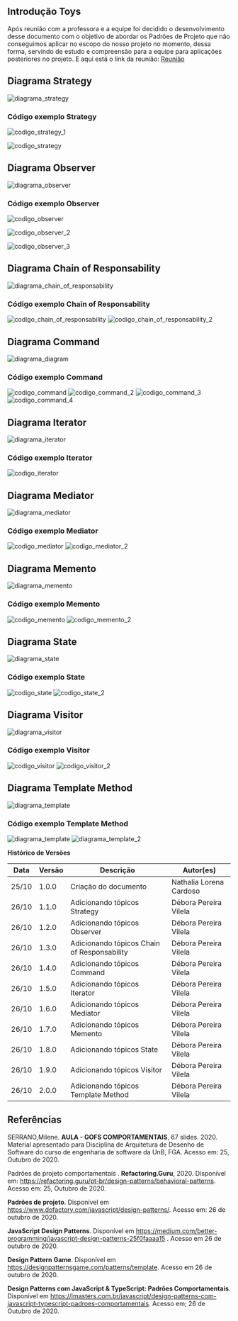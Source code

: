## Introdução Toys

Após reunião com a professora e a equipe foi decidido o desenvolvimento desse documento com o objetivo de abordar os Padrões de Projeto que não conseguimos aplicar no escopo do nosso projeto no momento, dessa forma, servindo de estudo e compreensão para a equipe para aplicações posteriores no projeto. E aqui está o link da reunião: [Reunião](https://teams.microsoft.com/l/channel/19%3ae595cf6cc5214fa98300b044b21f7ab7%40thread.tacv2/Geral?groupId=d1a1d9e3-ea25-46e9-a59c-3606cf72fc81&tenantId=ec359ba1-630b-4d2b-b833-c8e6d48f8059)

## Diagrama Strategy 
![diagrama_strategy](https://imgur.com/TZjmcIT.png)

### Código exemplo Strategy
![codigo_strategy_1](https://imgur.com/6ZN6xNA.png)

![codigo_strategy](https://imgur.com/qTxcXrz.png)

## Diagrama Observer
![diagrama_observer](https://imgur.com/22njvYg.png)

### Código exemplo Observer
![codigo_observer](https://imgur.com/ADezqw1.png)

![codigo_observer_2](https://imgur.com/fAuvKlM.png)

![codigo_observer_3](https://imgur.com/Uko0h21.png)

## Diagrama Chain of Responsability
![diagrama_chain_of_responsability](https://imgur.com/GMq3MFv.png)

### Código  exemplo Chain of Responsability
![codigo_chain_of_responsability](https://imgur.com/PFXpq7v.png)
![codigo_chain_of_responsability_2](https://imgur.com/fbxsidf.png)

## Diagrama Command
![diagrama_diagram](https://imgur.com/JVoa4dq.png)

### Código exemplo Command
![codigo_command](https://imgur.com/6O6KKSV.png)
![codigo_command_2](https://imgur.com/RY6OBOR.png)
![codigo_command_3](https://imgur.com/TIHDzRu.png)
![codigo_command_4](https://imgur.com/pNLdYJN.png)

## Diagrama Iterator
![diagrama_iterator](https://imgur.com/uHUMKfj.png)

### Código exemplo Iterator
![codigo_iterator](https://imgur.com/YlWQVwk.png)

## Diagrama Mediator
![diagrama_mediator](https://imgur.com/7vQZd6b.png)

### Código exemplo Mediator
![codigo_mediator](https://imgur.com/O1pR9IY.png)
![codigo_mediator_2](https://imgur.com/NFQsKLY.png)

## Diagrama Memento
![diagrama_memento](https://imgur.com/BNkojEs.png)
### Código exemplo Memento
![codigo_memento](https://imgur.com/lbJY54I.png)
![codigo_memento_2](https://imgur.com/n6mxCmx.png)

## Diagrama State
![diagrama_state](https://imgur.com/qYX79Fi.png)

### Código exemplo State
![codigo_state](https://imgur.com/FvpmhsL.png)
![codigo_state_2](https://imgur.com/rG2XkoF.png)

## Diagrama Visitor
![diagrama_visitor](https://imgur.com/6gy7eRP.png)

### Código exemplo Visitor
![codigo_visitor](https://imgur.com/BeTwsBH.png)
![codigo_visitor_2](https://imgur.com/6E2gc40.png)

## Diagrama Template Method
![diagrama_template](https://imgur.com/9pOKMRC.png)

### Código exemplo Template Method
![diagrama_template](https://imgur.com/R4q8apZ.png)
![diagrama_template_2](https://imgur.com/M4ONPFD.png)

**Histórico de Versões**

| Data | Versão | Descrição | Autor(es) |
| --- | --- | --- | --- |
| 25/10 | 1.0.0 | Criação do documento | Nathalia Lorena Cardoso |
| 26/10 | 1.1.0 | Adicionando tópicos Strategy | Débora Pereira Vilela |
| 26/10 | 1.2.0 | Adicionando tópicos Observer | Débora Pereira Vilela |
| 26/10 | 1.3.0 | Adicionando tópicos Chain of Responsability | Débora Pereira Vilela |
| 26/10 | 1.4.0 | Adicionando tópicos Command | Débora Pereira Vilela |
| 26/10 | 1.5.0 | Adicionando tópicos Iterator | Débora Pereira Vilela |
| 26/10 | 1.6.0 | Adicionando tópicos Mediator | Débora Pereira Vilela |
| 26/10 | 1.7.0 | Adicionando tópicos Memento | Débora Pereira Vilela |
| 26/10 | 1.8.0 | Adicionando tópicos State | Débora Pereira Vilela |
| 26/10 | 1.9.0 | Adicionando tópicos Visitor | Débora Pereira Vilela |
| 26/10 | 2.0.0 | Adicionando tópicos Template Method | Débora Pereira Vilela |

## Referências

SERRANO,Milene. **AULA - GOFS COMPORTAMENTAIS**, 67 slides. 2020. Material apresentado para Disciplina de Arquitetura de Desenho de Software do curso de engenharia de software da UnB, FGA. Acesso em: 25, Outubro de 2020.

Padrões de projeto comportamentais . **Refactoring.Guru**, 2020. Disponível em: <https://refactoring.guru/pt-br/design-patterns/behavioral-patterns>. Acesso em: 25, Outubro de 2020.

**Padrões de projeto**. Disponível em <https://www.dofactory.com/javascript/design-patterns/>. Acesso em: 26 de outubro de 2020.

**JavaScript Design Patterns**. Disponível em <https://medium.com/better-programming/javascript-design-patterns-25f0faaaa15> . Acesso em 26 de outubro de 2020.

**Design Pattern Game**. Disponível em <https://designpatternsgame.com/patterns/template>. Acesso em 26 de outubro de 2020.

**Design Patterns com JavaScript & TypeScript: Padrões Comportamentais**. Disponível em <https://imasters.com.br/javascript/design-patterns-com-javascript-typescript-padroes-comportamentais>. Acesso em; 26 de Outubro de 2020.
